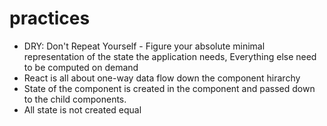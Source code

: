 # practices
* DRY: Don't Repeat Yourself - Figure your absolute minimal representation of the state the application needs, Everything else need to be computed on demand
* React is all about one-way data flow down the component hirarchy
* State of the component is created in the component and passed down to the child components.
* All state is not created equal

